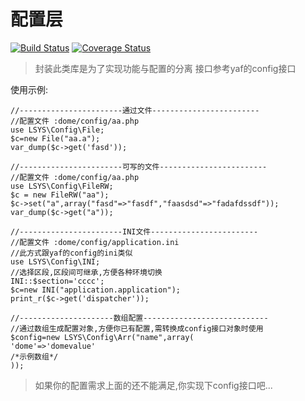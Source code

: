 # 配置层  

[![Build Status](https://travis-ci.com/lsys/config.svg?branch=next_version)](https://travis-ci.com/lsys/config)
[![Coverage Status](https://coveralls.io/repos/github/lsys/config/badge.svg?branch=next_version)](https://coveralls.io/github/lsys/config?branch=next_version)

> 封装此类库是为了实现功能与配置的分离
> 接口参考yaf的config接口


使用示例:
```
//-----------------------通过文件------------------------
//配置文件 :dome/config/aa.php
use LSYS\Config\File;
$c=new File("aa.a");
var_dump($c->get('fasd'));
```
```
//-----------------------可写的文件------------------------
//配置文件 :dome/config/aa.php
use LSYS\Config\FileRW;
$c = new FileRW("aa");
$c->set("a",array("fasd"=>"fasdf","faasdsd"=>"fadafdssdf"));
var_dump($c->get("a"));
```
```
//-----------------------INI文件------------------------
//配置文件 :dome/config/application.ini
//此方式跟yaf的config的ini类似
use LSYS\Config\INI;
//选择区段,区段间可继承,方便各种环境切换
INI::$section='cccc';
$c=new INI("application.application");
print_r($c->get('dispatcher'));
```

```
//---------------------数组配置----------------------------
//通过数组生成配置对象,方便你已有配置,需转换成config接口对象时使用
$config=new LSYS\Config\Arr("name",array(
'dome'=>'domevalue'
/*示例数组*/
));
```

> 如果你的配置需求上面的还不能满足,你实现下config接口吧...